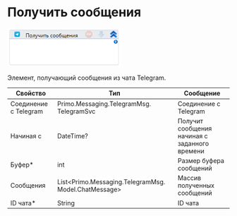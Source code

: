 # Получить сообщения

![](<../../../../.gitbook/assets/image (43).png>)

Элемент, получающий сообщения из чата Telegram.

| Свойство              | Тип                                                   | Сообщение                                     |
| --------------------- | ----------------------------------------------------- | --------------------------------------------- |
| Соединение с Telegram | Primo.Messaging.TelegramMsg. TelegramSvc              | Соединение с Telegram                         |
| Начиная с             | DateTime?                                             | Получит сообщения начиная с заданного времени |
| Буфер\*               | int                                                   | Размер буфера сообщений                       |
| Сообщения             | List\<Primo.Messaging.TelegramMsg. Model.ChatMessage> | Массив полученных сообщений                   |
| ID чата\*             | String                                                | ID чата                                       |

